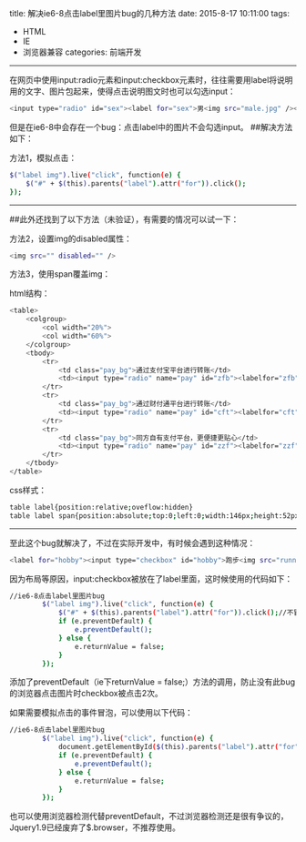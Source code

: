 title: 解决ie6-8点击label里图片bug的几种方法
date: 2015-8-17 10:11:00
tags: 
- HTML 
- IE 
- 浏览器兼容
categories: 前端开发
---

在网页中使用input:radio元素和input:checkbox元素时，往往需要用label将说明用的文字、图片包起来，使得点击说明图文时也可以勾选input：

``` bash
<input type="radio" id="sex"><label for="sex">男<img src="male.jpg" /></label>
```

但是在ie6-8中会存在一个bug：点击label中的图片不会勾选input。
##解决方法如下：

方法1，模拟点击：

``` bash
$("label img").live("click", function(e) {
    $("#" + $(this).parents("label").attr("for")).click();
});
```
***
##此外还找到了以下方法（未验证），有需要的情况可以试一下：

方法2，设置img的disabled属性：

``` bash
<img src="" disabled="" />
```

方法3，使用span覆盖img：

html结构：

``` bash
<table>
    <colgroup>         
        <col width="20%">
        <col width="60%">                                    
    </colgroup>
    <tbody>
        <tr>
            <td class="pay_bg">通过支付宝平台进行转账</td>
            <td><input type="radio" name="pay" id="zfb"><labelfor="zfb"><span></span><img src="images/zfb.jpg" alt="支付宝" height="52"width="146"></label></td>
        </tr>
        <tr>
            <td class="pay_bg">通过财付通平台进行转账</td>
            <td><input type="radio" name="pay" id="cft"><labelfor="cft"><span></span><img src="images/cft.jpg" alt="财付通" height="52"width="146"></label></td>
        </tr>
        <tr>
            <td class="pay_bg">同方自有支付平台，更便捷更贴心</td>
            <td><input type="radio" name="pay" id="zzf"><labelfor="zzf"><span></span><img src="images/zzf.jpg" alt="最支付" height="52"width="146"></label></td>
        </tr>
    </tbody>
</table>
```

css样式：

``` bash
table label{position:relative;oveflow:hidden}
table label span{position:absolute;top:0;left:0;width:146px;height:52px;background:url(about:blank)no-repeat -5000px}
```
***

至此这个bug就解决了，不过在实际开发中，有时候会遇到这种情况：

``` bash
<label for="hobby"><input type="checkbox" id="hobby">跑步<img src="running.jpg" /></label>
```

因为布局等原因，input:checkbox被放在了label里面，这时候使用的代码如下：

``` bash
//ie6-8点击label里图片bug
    	$("label img").live("click", function(e) {
    		$("#" + $(this).parents("label").attr("for")).click();//不冒泡
    		if (e.preventDefault) {
    			e.preventDefault();
    		} else {
    			e.returnValue = false;
    		}
    	});
```

添加了preventDefault（ie下returnValue = false;）方法的调用，防止没有此bug的浏览器点击图片时checkbox被点击2次。

如果需要模拟点击的事件冒泡，可以使用以下代码：

``` bash
//ie6-8点击label里图片bug
    	$("label img").live("click", function(e) {
    		document.getElementById($(this).parents("label").attr("for")).click();//冒泡
    		if (e.preventDefault) {
    			e.preventDefault();
    		} else {
    			e.returnValue = false;
    		}
    	});
```

也可以使用浏览器检测代替preventDefault，不过浏览器检测还是很有争议的，Jquery1.9已经废弃了$.browser，不推荐使用。